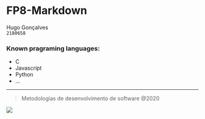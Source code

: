 # FP8-Markdown 
Hugo Gonçalves\
<code>2180658</code>
### Known pragraming languages:

- C
- Javascript
- Python
- ...
---
> Metodologias de desenvolvimento de software @2020
<p><img src= https://eduportugal.eu/wp-content/uploads/2017/08/eduportugal_ipleiria_n.jpg></p>
